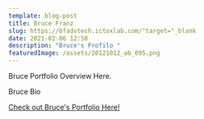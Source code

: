 ```yaml
---
template: blog-post
title: Bruce Franz
slug: https://bfadvtech.ictoxlab.com/"target="_blank
date: 2021-02-06 12:50
description: "Bruce's Profilo "
featuredImage: /assets/20121012_ab_095.png
---
```

Bruce Portfolio Overview Here.

Bruce Bio

[Check out Bruce's Portfolio Here!](https://bfadvtech.ictoxlab.com/)